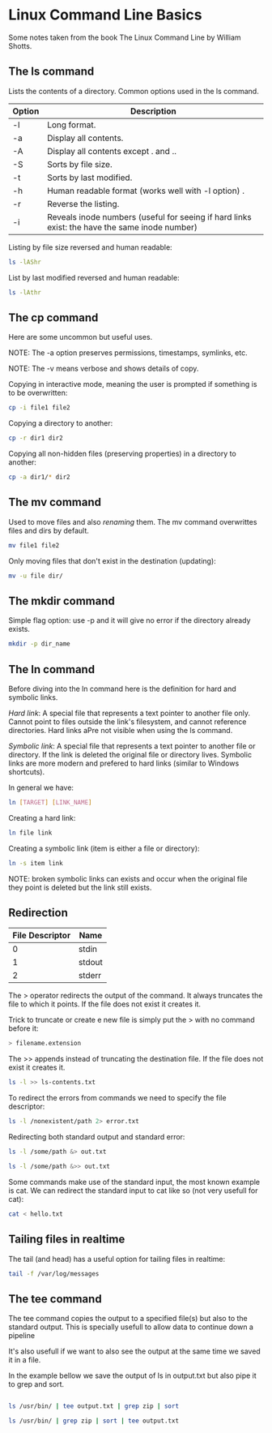 # Linux Command Line Basics

Some notes taken from the book The Linux Command Line by William Shotts.

## The ls command

Lists the contents of a directory. Common options used in the ls command.

| Option | Description                                                                                   |
| ------ | --------------------------------------------------------------------------------------------- |
| -l     | Long format.                                                                                  |
| -a     | Display all contents.                                                                         |
| -A     | Display all contents except . and ..                                                          |
| -S     | Sorts by file size.                                                                           |
| -t     | Sorts by last modified.                                                                       |
| -h     | Human readable format (works well with -l option) .                                           |
| -r     | Reverse the listing.                                                                          |
| -i     | Reveals inode numbers (useful for seeing if hard links exist: the have the same inode number) |

Listing by file size reversed and human readable:

```bash
ls -lAShr
```

List by last modified reversed and human readable:

```bash
ls -lAthr
```

## The cp command

Here are some uncommon but useful uses.

NOTE: The -a option preserves permissions, timestamps, symlinks, etc.

NOTE: The -v means verbose and shows details of copy.

Copying in interactive mode, meaning the user is prompted if something is to be
overwritten:

```bash
cp -i file1 file2
```

Copying a directory to another:

```bash
cp -r dir1 dir2
```

Copying all non-hidden files (preserving properties) in a directory to another:

```bash
cp -a dir1/* dir2
```

## The mv command

Used to move files and also *renaming* them. The mv command overwrittes files
and dirs by default.

```bash
mv file1 file2
```

Only moving files that don't exist in the destination (updating):

```bash
mv -u file dir/
```

## The mkdir command

Simple flag option: use -p and it will give no error if the directory already
exists.

```bash
mkdir -p dir_name
```

## The ln command

Before diving into the ln command here is the definition for hard and symbolic
links.

*Hard link*: A special file that represents a text pointer to another file only.
Cannot point to files outside the link's filesystem, and cannot reference
directories. Hard links aPre not visible when using the ls command. 

*Symbolic link*: A special file that represents a text pointer to another file
or directory. If the link is deleted the original file or directory lives.
Symbolic links are more modern and prefered to hard links (similar to Windows
shortcuts).

In general we have:

```bash
ln [TARGET] [LINK_NAME]
```

Creating a hard link:

```bash
ln file link
```

Creating a symbolic link (item is either a file or directory):

```bash
ln -s item link
```

NOTE: broken symbolic links can exists and occur when the original file they
point is deleted but the link still exists.

## Redirection

| File Descriptor | Name   |
| --------------- | ------ |
| 0               | stdin  |
| 1               | stdout |
| 2               | stderr |

The > operator redirects the output of the command. It always truncates the file
to which it points. If the file does not exist it creates it.

Trick to truncate or create e new file is simply put the > with no command
before it:

```bash
> filename.extension
```

The >> appends instead of truncating the destination file. If the file does not
exist it creates it.

```bash
ls -l >> ls-contents.txt
```

To redirect the errors from commands we need to specify the file descriptor:

```bash
ls -l /nonexistent/path 2> error.txt
```

Redirecting both standard output and standard error:

```bash
ls -l /some/path &> out.txt

ls -l /some/path &>> out.txt
```

Some commands make use of the standard input, the most known example is cat. We
can redirect the standard input to cat like so (not very usefull for cat):

```bash
cat < hello.txt
```

## Tailing files in realtime 

The tail (and head) has a useful option for tailing files in realtime:

```bash
tail -f /var/log/messages
```

## The tee command

The tee command copies the output to a specified file(s) but also to the
standard output. This is specially usefull to allow data to continue down a
pipeline

It's also usefull if we want to also see the output at the same time we saved it
in a file.

In the example bellow we save the output of ls in output.txt but also pipe it to
grep and sort.

```bash

ls /usr/bin/ | tee output.txt | grep zip | sort

ls /usr/bin/ | grep zip | sort | tee output.txt

```

